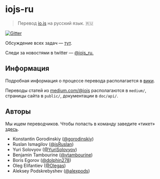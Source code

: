 # iojs-ru
> Перевод [io.js](https://iojs.org/) на русский язык. :ru:

[![Gitter](https://badges.gitter.im/Join%20Chat.svg)](https://gitter.im/iojs/iojs-ru?utm_source=badge&utm_medium=badge&utm_campaign=pr-badge)

Обсуждение всех задач — [тут](https://github.com/iojs/iojs-ru/issues).

Следи за новостями в twitter — <a href="https://twitter.com/intent/follow?screen_name=iojs_ru" target="_blank">
  @iojs_ru.
</a>

## Информация
Подробная информация о процессе перевода располагается в  [вики](https://github.com/iojs/iojs-ru/wiki/Что-делать,-если-вы-хотите-что-то-перевести).

Переводы статей из [medium.com/@iojs](https://medium.com/@iojs) располагаются в `medium/`, страницы сайта в `public/`, документации в `doc/api/`.

## Авторы

Мы ищем переводчиков. Чтобы попасть в команду заведите «тикет» [здесь](https://github.com/iojs/iojs-ru/issues).

- Konstantin Gorodinskiy ([@gorodinskiy](https://github.com/gorodinskiy))
- Ruslan Ismagilov ([@isRuslan](https://github.com/isRuslan))
- Yuri Solovyov ([@YuriSolovyov](https://github.com/YuriSolovyov))
- Benjamin Tambourine ([@vtambourine](https://github.com/vtambourine))
- Boris Egorov ([@dolphin278](https://github.com/dolphin278))
- Oleg Elifantiev ([@Olegas](https://github.com/Olegas))
- Aleksey Podskrebyshev ([@alexpods](https://github.com/alexpods))
